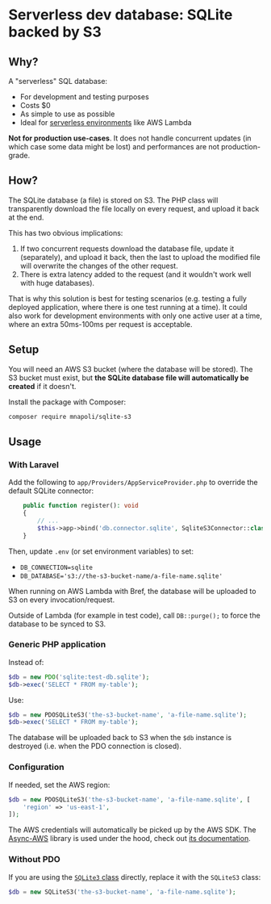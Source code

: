 # Serverless dev database: SQLite backed by S3

## Why?

A "serverless" SQL database:

- For development and testing purposes
- Costs $0
- As simple to use as possible
- Ideal for [serverless environments](https://bref.sh/) like AWS Lambda

**Not for production use-cases**. It does not handle concurrent updates (in which case some data might be lost) and performances are not production-grade.

## How?

The SQLite database (a file) is stored on S3. The PHP class will transparently download the file locally on every request, and upload it back at the end.

This has two obvious implications:

1. If two concurrent requests download the database file, update it (separately), and upload it back, then the last to upload the modified file will overwrite the changes of the other request.
2. There is extra latency added to the request (and it wouldn't work well with huge databases).

That is why this solution is best for testing scenarios (e.g. testing a fully deployed application, where there is one test running at a time). It could also work for development environments with only one active user at a time, where an extra 50ms-100ms per request is acceptable.

## Setup

You will need an AWS S3 bucket (where the database will be stored). The S3 bucket must exist, but **the SQLite database file will automatically be created** if it doesn't.

Install the package with Composer:

```sh
composer require mnapoli/sqlite-s3
```

## Usage

### With Laravel

Add the following to `app/Providers/AppServiceProvider.php` to override the default SQLite connector:

```php
    public function register(): void
    {
        // ...
        $this->app->bind('db.connector.sqlite', SqliteS3Connector::class);
    }
```

Then, update `.env` (or set environment variables) to set:

- `DB_CONNECTION=sqlite`
- `DB_DATABASE='s3://the-s3-bucket-name/a-file-name.sqlite'`

When running on AWS Lambda with Bref, the database will be uploaded to S3 on every invocation/request.

Outside of Lambda (for example in test code), call `DB::purge();` to force the database to be synced to S3.

### Generic PHP application

Instead of:

```php
$db = new PDO('sqlite:test-db.sqlite');
$db->exec('SELECT * FROM my-table');
```

Use:

```php
$db = new PDOSQLiteS3('the-s3-bucket-name', 'a-file-name.sqlite');
$db->exec('SELECT * FROM my-table');
```

The database will be uploaded back to S3 when the `$db` instance is destroyed (i.e. when the PDO connection is closed).

### Configuration

If needed, set the AWS region:

```php
$db = new PDOSQLiteS3('the-s3-bucket-name', 'a-file-name.sqlite', [
    'region' => 'us-east-1',
]);
```

The AWS credentials will automatically be picked up by the AWS SDK. The [Async-AWS](https://async-aws.com/) library is used under the hood, check out [its documentation](https://async-aws.com/authentication/).

### Without PDO

If you are using the [`SQLite3` class](https://www.php.net/manual/en/class.sqlite3.php) directly, replace it with the `SQLiteS3` class:

```php
$db = new SQLiteS3('the-s3-bucket-name', 'a-file-name.sqlite');
```
